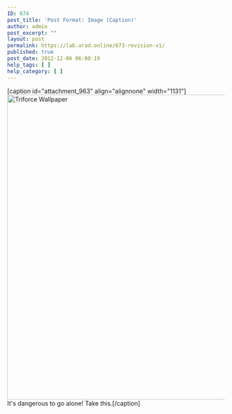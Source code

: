 ```yaml
---
ID: 674
post_title: 'Post Format: Image (Caption)'
author: admin
post_excerpt: ""
layout: post
permalink: https://lab.urad.online/673-revision-v1/
published: true
post_date: 2012-12-06 06:00:19
help_tags: [ ]
help_category: [ ]
---
```

[caption id="attachment_963" align="alignnone" width="1131"]<img class=" wp-image-963" title="Triforce Wallpaper" alt="Triforce Wallpaper" src="http://multi.openlab.dev/wp-content/uploads/2012/12/triforce-wallpaper.jpg" width="1131" height="707" /> It's dangerous to go alone! Take this.[/caption]